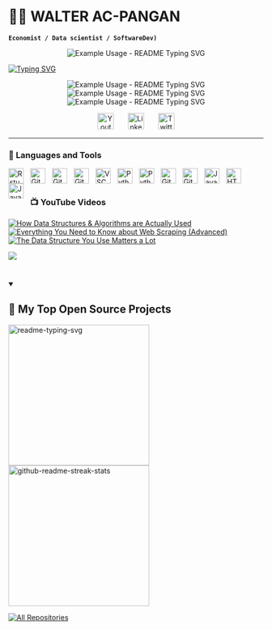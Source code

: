 
# 🏄‍♂️ WALTER AC-PANGAN

**`Economist / Data scientist / SoftwareDev)`**


<!-- markdownlint-disable MD033 MD041 -->

<p align="center">
  <img src="https://readme-typing-svg.demolab.com/?lines=WELCOME+TO+THIS+CORNER!;GLAD+YOU+ARE+HERE!&font=Playfair+Display&center=true&width=580&height=50&duration=4000&pause=6000&color=FFFFFF" alt="Example Usage - README Typing SVG">
</p>

<a href="https://git.io/typing-svg"><img src="https://readme-typing-svg.demolab.com?font=Playfair+Display&duration=4000&pause=200&color=FFFFFF&multiline=true&repeat=false&random=false&width=1035&height=150&lines=%F0%9F%91%8B+Hi%2C+I%E2%80%99m+Walter%2C+an+Agricultural+Economist+at+Kansas+State+University.;%F0%9F%8C%B1+I%E2%80%99m+currently+working+on+research+projects+about+i)+Forecasting%2C+ii)+Machine+Learning%2C+iii)+Data+Analytics%2C+iv)+International+Trade+and+Policy.;I%E2%80%99m+looking+to+collaborate+on+research+and+industry+projects%2C+building+my+economic+version+in+the+digital+world+one+step+at+a+time.+;All+coding+projects+are+built+from+the+ground+up%2C+from+planning+and+designing+all+the+way+to+solving+real-life+problems+with+code.+;I+posted+lectures+and+short-workshops+to+lean+how+to+code+in+R+and+Python." alt="Typing SVG" /></a>

<!-- markdownlint-enable MD033 -->
<p align="center">

  <img src="https://readme-typing-svg.demolab.com/?lines=LABOR+OMNIA+VINCIT&font=Fira%20Code&center=true&width=580&height=50&duration=4000&pause=8000&color=177902&repeat=false" alt="Example Usage - README Typing SVG">
  <img src="https://readme-typing-svg.demolab.com/?lines=AD+ASTRA+PER+ASTRA&font=Fira%20Code&center=true&width=580&height=50&duration=4000&pause=8000&color=177902&repeat=false" alt="Example Usage - README Typing SVG">
  <img src="https://readme-typing-svg.demolab.com/?lines=LEARNING+BY+DOING&font=Fira%20Code&center=true&width=580&height=50&duration=4000&pause=8000&color=177902&repeat=false" alt="Example Usage - README Typing SVG">
</p>


<!-- Social icons section -->
<p align="center">
  <a href="https://www.youtube.com/c/DevProTips"><img width="32px" alt="Youtube" title="Youtube" src="https://i.imgur.com/qiXu7b2.png"/></a>
  &#8287;&#8287;&#8287;&#8287;&#8287;
  <a href="https://www.linkedin.com/in/walter-ac-pangan-784a29138"><img width="32px" alt="LinkedIn" title="LinkedIn" src="https://i.imgur.com/yRpa1dQ.png"/></a>
  &#8287;&#8287;&#8287;&#8287;&#8287;
  <a href="https://twitter.com/walteracp"><img width="32px" alt="Twitter" title="Twitter" src="https://i.imgur.com/AixJgnm.png"/></a>
  
<!--   &#8287;&#8287;&#8287;&#8287;&#8287;
  <a href="http://eyl327.mywebcommunity.org/promos/"><img width="32px" alt="Free Stuff" title="Free gifts for you" src="https://i.imgur.com/0uVwkoZ.png"/></a> -->


---

### 🧰 Languages and Tools


<img align="left" alt="Rstudio" width="30px" style="padding-right:10px;" src="https://cdn.jsdelivr.net/gh/devicons/devicon@latest/icons/rstudio/rstudio-original.svg" />
<img align="left" alt="GitHub" width="30px" style="padding-right:10px;" src="https://cdn.jsdelivr.net/gh/devicons/devicon@latest/icons/r/r-plain.svg" />
<img align="left" alt="GitHub" width="30px" style="padding-right:10px;" src="https://cdn.jsdelivr.net/gh/devicons/devicon/icons/github/github-original.svg" />
<img align="left" alt="GitHub" width="30px" style="padding-right:10px;" src="https://cdn.jsdelivr.net/gh/devicons/devicon@latest/icons/latex/latex-original.svg" />
<img align="left" alt="VSC" width="30px" style="padding-right:10px;" src="https://cdn.jsdelivr.net/gh/devicons/devicon@latest/icons/vscode/vscode-original.svg"/>
<img align="left" alt="Python" width="30px" style="padding-right:10px;" src="https://cdn.jsdelivr.net/gh/devicons/devicon/icons/python/python-plain.svg" />
<img align="left" alt="Python" width="30px" style="padding-right:10px;" src="https://cdn.jsdelivr.net/gh/devicons/devicon@latest/icons/jupyter/jupyter-original-wordmark.svg" />
<img align="left" alt="GitHub" width="30px" style="padding-right:10px;" src="https://cdn.jsdelivr.net/gh/devicons/devicon@latest/icons/anaconda/anaconda-original.svg"  />
<img align="left" alt="GitHub" width="30px" style="padding-right:10px;" src="https://cdn.jsdelivr.net/gh/devicons/devicon@latest/icons/stata/stata-original-wordmark.svg"  />
<img align="left" alt="Java" width="30px" style="padding-right:10px;" src="https://cdn.jsdelivr.net/gh/devicons/devicon/icons/java/java-original.svg"/>
<img align="left" alt="HTML" width="30px" style="padding-right:10px;" src="https://cdn.jsdelivr.net/gh/devicons/devicon/icons/html5/html5-plain.svg" />
<img align="left" alt="JavaScript" width="30px" style="padding-right:10px;" src="https://cdn.jsdelivr.net/gh/devicons/devicon/icons/javascript/javascript-plain.svg" />

          

<br />

#

### 📺  YouTube Videos

<!-- BEGIN YOUTUBE-CARDS -->
[![How Data Structures & Algorithms are Actually Used](https://ytcards.demolab.com/?id=ALPWOiUKIjY&title=How+Data+Structures+%26+Algorithms+are+Actually+Used&lang=en&timestamp=1710513900&background_color=%230d1117&title_color=%23ffffff&stats_color=%23dedede&max_title_lines=1&width=250&border_radius=5&duration=699 "How Data Structures & Algorithms are Actually Used")](https://www.youtube.com/watch?v=ALPWOiUKIjY)
[![Everything You Need to Know about Web Scraping (Advanced)](https://ytcards.demolab.com/?id=vxk6YPRVg_o&title=Everything+You+Need+to+Know+about+Web+Scraping+%28Advanced%29&lang=en&timestamp=1709917248&background_color=%230d1117&title_color=%23ffffff&stats_color=%23dedede&max_title_lines=1&width=250&border_radius=5&duration=903 "Everything You Need to Know about Web Scraping (Advanced)")](https://www.youtube.com/watch?v=vxk6YPRVg_o)
[![The Data Structure You Use Matters a Lot](https://ytcards.demolab.com/?id=VpnZnFUHhIU&title=The+Data+Structure+You+Use+Matters+a+Lot&lang=en&timestamp=1707836432&background_color=%230d1117&title_color=%23ffffff&stats_color=%23dedede&max_title_lines=1&width=250&border_radius=5&duration=395 "The Data Structure You Use Matters a Lot")](https://www.youtube.com/watch?v=VpnZnFUHhIU)

<!-- END YOUTUBE-CARDS -->

[<img src="https://custom-icon-badges.demolab.com/badge/-Subscribe%20For%20More-red?style=for-the-badge&logo=video&logoColor=white"/>](https://www.youtube.com/c/fknight?sub_confirmation=1)

#



<!-- ![GitHub Streak](https://streak-stats.demolab.com?user=ForrestKnight&theme=gruvbox&border_radius=4.5) -->

#

<details open> 
  <summary><h2>📘 My Top Open Source Projects</h2></summary>

  <!-- Repo info cards - https://github.com/anuraghazra/github-readme-stats -->
  <!-- Small repo cards (fork) - https://github.com/DenverCoder1/github-readme-stats -->
  <p align="left">
    <a href="https://github.com/DenverCoder1/readme-typing-svg"><img width="278" src="https://denvercoder1-github-readme-stats.vercel.app/api/pin/?username=DenverCoder1&repo=readme-typing-svg&theme=react&bg_color=1F222E&title_color=F85D7F&hide_border=true&icon_color=F8D866&show_icons=false" alt="readme-typing-svg"></a>
    <a href="https://github.com/walteracp/mappying_in_python"><img width="278" src="https://denvercoder1-github-readme-stats.vercel.app/api/pin/?username=DenverCoder1&repo=github-readme-streak-stats&theme=react&bg_color=1F222E&title_color=F85D7F&hide_border=true&icon_color=F8D866&show_icons=false" alt="github-readme-streak-stats"></a>
   
  </p>

  <a href="https://github.com/DenverCoder1?tab=repositories&sort=stargazers"><img alt="All Repositories" title="All Repositories" src="https://custom-icon-badges.demolab.com/badge/-Click%20Here%20For%20All%20My%20Repos-1F222E?style=for-the-badge&logoColor=white&logo=repo"/></a>
</details>






